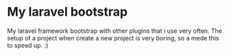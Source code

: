 # My laravel bootstrap

My laravel framework bootstrap with other plugins that i use very often. The setup of a project when create a new project is very boring, so a mede this to speed up. :)